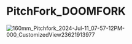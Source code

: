 # PitchFork_DOOMFORK
![160mm_Pitchfork_2024-Jul-11_07-57-12PM-000_CustomizedView23621913977](https://github.com/sbtoonz/PitchFork_DOOMFORK/assets/67915879/77e05a8e-f830-4e70-9600-b952b71a02d9)
